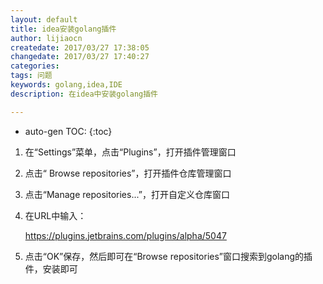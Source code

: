 ```yaml
---
layout: default
title: idea安装golang插件
author: lijiaocn
createdate: 2017/03/27 17:38:05
changedate: 2017/03/27 17:40:27
categories:
tags: 问题
keywords: golang,idea,IDE
description: 在idea中安装golang插件

---
```


* auto-gen TOC:
{:toc}


1. 在“Settings”菜单，点击“Plugins”，打开插件管理窗口

2. 点击“ Browse repositories”，打开插件仓库管理窗口

3. 点击“Manage repositories...”，打开自定义仓库窗口

4. 在URL中输入：

	https://plugins.jetbrains.com/plugins/alpha/5047

5. 点击“OK”保存，然后即可在“Browse repositories”窗口搜索到golang的插件，安装即可
